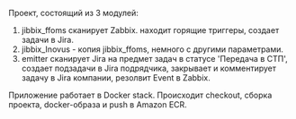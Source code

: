 Проект, состоящий из 3 модулей:
1) jibbix_ffoms сканирует Zabbix. находит горящие триггеры, создает задачи в Jira.
2) jibbix_Inovus - копия jibbix_ffoms, немного с другими параметрами.
3) emitter сканирует Jira на предмет задач в статусе 'Передача в СТП', создает подзадачи в Jira подрядчика, закрывает и комментирует задачу в Jira компании, резолвит Event в Zabbix.
 
 Приложение работает в Docker stack.
 Происходит checkout, сборка проекта, docker-образа и push в Amazon ECR.